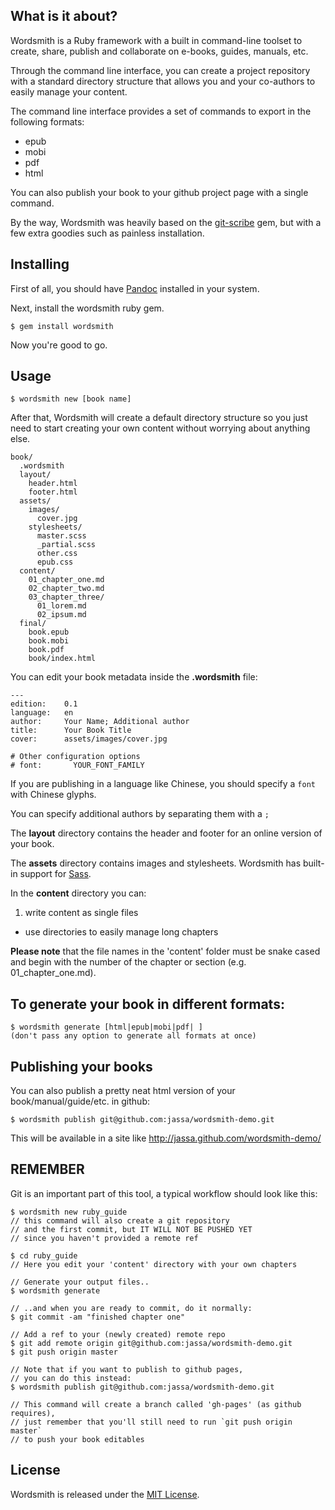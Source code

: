 ## What is it about?

Wordsmith is a Ruby framework with a built in command-line toolset to create,
share, publish and collaborate on e-books, guides, manuals, etc.

Through the command line interface, you can create a project repository with
a standard directory structure that allows you and your co-authors to easily
manage your content.

The command line interface provides a set of commands to export
in the following formats:

  * epub
  * mobi
  * pdf
  * html

You can also publish your book to your github project page with a single command.

By the way, Wordsmith was heavily based on the [git-scribe][gitscribe] gem,
but with a few extra goodies such as painless installation.

[gitscribe]: https://github.com/schacon/git-scribe

## Installing

First of all, you should have [Pandoc][pandoc] installed in your system.

[pandoc]: http://johnmacfarlane.net/pandoc/installing.html

Next, install the wordsmith ruby gem.

    $ gem install wordsmith

Now you're good to go.

## Usage

    $ wordsmith new [book name]

After that, Wordsmith will create a default directory structure so you just
need to start creating your own content without worrying about anything else.

    book/
      .wordsmith
      layout/
        header.html
        footer.html
      assets/
        images/
          cover.jpg
        stylesheets/
          master.scss
          _partial.scss
          other.css
          epub.css
      content/
        01_chapter_one.md
        02_chapter_two.md
        03_chapter_three/
          01_lorem.md
          02_ipsum.md
      final/
        book.epub
        book.mobi
        book.pdf
        book/index.html

You can edit your book metadata inside the **.wordsmith** file:

    ---
    edition:    0.1
    language:   en
    author:     Your Name; Additional author
    title:      Your Book Title
    cover:      assets/images/cover.jpg

    # Other configuration options
    # font:       YOUR_FONT_FAMILY

If you are publishing in a language like Chinese, you should specify a `font`
with Chinese glyphs.

You can specify additional authors by separating them with a `;`

The **layout** directory contains the header and footer for an
online version of your book.

The **assets** directory contains images and stylesheets. Wordsmith has
built-in support for [Sass](http://sass-lang.com/).

In the **content** directory you can:

1. write content as single files
* use directories to easily manage long chapters

**Please note** that the file names in the 'content' folder must be
snake cased and begin with the number of the chapter or section
(e.g. 01_chapter_one.md).

## To generate your book in different formats:

    $ wordsmith generate [html|epub|mobi|pdf| ]
    (don't pass any option to generate all formats at once)

## Publishing your books

You can also publish a pretty neat html version of your
book/manual/guide/etc. in github:

    $ wordsmith publish git@github.com:jassa/wordsmith-demo.git

This will be available in a site like http://jassa.github.com/wordsmith-demo/

## REMEMBER

Git is an important part of this tool, a typical workflow should look like this:

    $ wordsmith new ruby_guide
    // this command will also create a git repository
    // and the first commit, but IT WILL NOT BE PUSHED YET
    // since you haven't provided a remote ref

    $ cd ruby_guide
    // Here you edit your 'content' directory with your own chapters

    // Generate your output files..
    $ wordsmith generate

    // ..and when you are ready to commit, do it normally:
    $ git commit -am "finished chapter one"

    // Add a ref to your (newly created) remote repo
    $ git add remote origin git@github.com:jassa/wordsmith-demo.git
    $ git push origin master

    // Note that if you want to publish to github pages,
    // you can do this instead:
    $ wordsmith publish git@github.com:jassa/wordsmith-demo.git

    // This command will create a branch called 'gh-pages' (as github requires),
    // just remember that you'll still need to run `git push origin master`
    // to push your book editables

## License

Wordsmith is released under the [MIT License](http://www.opensource.org/licenses/MIT).
